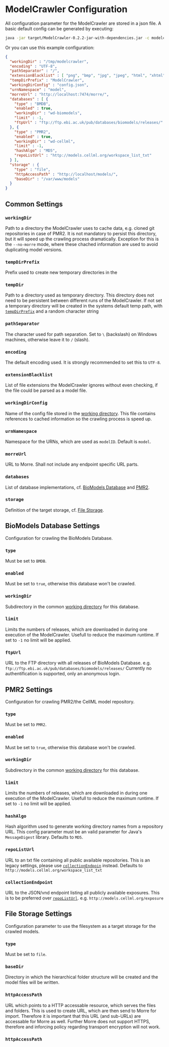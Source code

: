 ModelCrawler Configuration
==========================

All configuration parameter for the ModelCrawler are stored in a json file.
A basic default config can be generated by executing:

```sh
java -jar target/ModelCrawler-0.2.2-jar-with-dependencies.jar -c modelcrawler.json --template
```

Or you can use this example configuration: 

```json
{
  "workingDir" : "/tmp/modelcrawler",
  "encoding" : "UTF-8",
  "pathSeparator" : "/", 
  "extensionBlacklist" : [ "png", "bmp", "jpg", "jpeg", "html", "xhtml", "svg", "pdf", "json", "pl", "rdf", "rar", "msh", "zip", "htm" ],
  "tempDirPrefix" : "ModelCrawler",
  "workingDirConfig" : "config.json",
  "urnNamespace" : "model",
  "morreUrl" : "http://localhost:7474/morre/",
  "databases" : [ {
    "type" : "BMDB",
    "enabled" : true,
    "workingDir" : "wd-biomodels",
    "limit" : -1, 
    "ftpUrl" : "ftp://ftp.ebi.ac.uk/pub/databases/biomodels/releases/"
  }, { 
    "type" : "PMR2",
    "enabled" : true,
    "workingDir" : "wd-cellml",
    "limit" : -1, 
    "hashAlgo" : "MD5",
    "repoListUrl" : "http://models.cellml.org/workspace_list_txt"
  } ], 
  "storage" : {
    "type" : "file",
    "httpAccessPath" : "http://localhost/models/",
    "baseDir" : "/var/www/models"
  }
}
```

Common Settings
---------------

### `workingDir`
Path to a directory the ModelCrawler uses to cache data, e.g. cloned git repositories in case of PMR2.
It is not mandatory to persist this directory, but it will speed up the crawling process dramatically.
Exception for this is the `--no-morre` mode, where these chached information are used to avoid duplicating
model versions.

### `tempDirPrefix`
Prefix used to create new temporary directories in the 

### `tempDir`
Path to a directory used as temporary directory. This directory does not need to be persistent between different runs of
the ModelCrawler. If not set a temporary directory will be created in the systems default temp path,
with [`tempDirPrefix`](#tempDirPrefix) and a random character string

### `pathSeparator`
The character used for path separation. Set to `\` (backslash) on Windows machines, otherwise leave it to `/` (slash).

### `encoding`
The default encoding used. It is strongly recommended to set this to `UTF-8`.

### `extensionBlacklist`
List of file extensions the ModelCrawler ignores without even checking, if the file could be parsed as a model file.

### `workingDirConfig`
Name of the config file stored in the [working directory](#workingDir). This file contains references to cached information
so the crawling process is speed up.

### `urnNamespace`
Namespace for the URNs, which are used as `modelID`. Default is `model`.

### `morreUrl`
URL to Morre. Shall not include any endpoint specific URL parts.

### `databases`
List of database implementations, cf. [BioModels Database](#BioModels-Database-Settings) and [PMR2](#PMR2-Settings).

### `storage`
Definition of the target storage, cf. [File Storage](#File-Storage-Settings).


BioModels Database Settings
---------------------------
Configuration for crawling the BioModels Database.

### `type`
Must be set to `BMDB`.

### `enabled`
Must be set to `true`, otherwise this database won't be crawled.

### `workingDir`
Subdirectory in the common [working directory](#workingDir) for this database.

### `limit`
Limits the numbers of releases, which are downloaded in during one execution of the ModelCrawler.
Usefull to reduce the maximum runtime. If set to `-1` no limit will be applied.

### `ftpUrl`
URL to the FTP directory with all releases of BioModels Database.
e.g. `ftp://ftp.ebi.ac.uk/pub/databases/biomodels/releases/`
Currently no authentification is supported, only an anonymous login.


PMR2 Settings
-------------
Configuration for crawling PMR2/the CellML model repository.

### `type`
Must be set to `PMR2`.

### `enabled`
Must be set to `true`, otherwise this database won't be crawled.

### `workingDir`
Subdirectory in the common [working directory](#workingDir) for this database.

### `limit`
Limits the numbers of releases, which are downloaded in during one execution of the ModelCrawler.
Usefull to reduce the maximum runtime. If set to `-1` no limit will be applied.

### `hashAlgo`
Hash algorithm used to generate working directory names from a repository URL.
This config parameter must be an valid parameter for Java's `MessageDigest` library.
Defaults to `MD5`.

### `repoListUrl`
URL to an txt file containing all public available repositories. This is an legacy settings, please
use [`collectionEndpoin`](#collectionEndpoint) instead.
Defaults to `http://models.cellml.org/workspace_list_txt`

### `collectionEndpoint`
URL to the JSON/vnd endpoint listing all publicly available exposures. This is to be preferred over [`repoListUrl`](#repoListUrl).
e.g. `http://models.cellml.org/exposure`


File Storage Settings
---------------------
Configuration parameter to use the filesystem as a target storage for the crawled models.

### `type`
Must be set to `file`.

### `baseDir`
Directory in which the hierarchical folder structure will be created and the model files will be written.

### `httpAccessPath`
URL which points to a HTTP accessable resource, which serves the files and folders. This is used to create URL, which
are then send to Morre for import. Therefore it is important that this URL (and sub-URLs) are accessable for Morre as well.
Further Morre does not support HTTPS, therefore and inforcing policy regarding transport encryption will not work. 

### `httpAccessPath`


